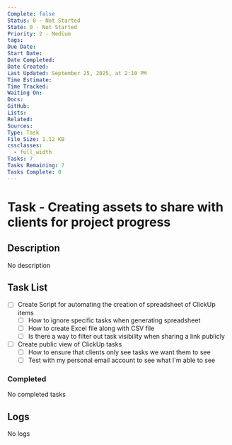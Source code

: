 ```yaml
---
Complete: false
Status: 0 - Not Started
State: 0 - Not Started
Priority: 2 - Medium
tags:
Due Date:
Start Date:
Date Completed:
Date Created:
Last Updated: September 25, 2025, at 2:10 PM
Time Estimate:
Time Tracked:
Waiting On:
Docs:
GitHub:
Lists:
Related:
Sources:
Type: Task
File Size: 1.12 KB
cssclasses:
  - full_width
Tasks: 7
Tasks Remaining: 7
Tasks Complete: 0
---
```

# Task - Creating assets to share with clients for project progress

## Description

<span class="placeholder">No description</span>

## Task List

- [ ] Create Script for automating the creation of spreadsheet of ClickUp items
    - [ ] How to ignore specific tasks when generating spreadsheet
    - [ ] How to create Excel file along with CSV file
    - [ ] Is there a way to filter out task visibility when sharing a link publicly
- [ ] Create public view of ClickUp tasks
    - [ ] How to ensure that clients only see tasks we want them to see
    - [ ] Test with my personal email account to see what I'm able to see

### Completed

<span class="placeholder">No completed tasks</span>

## Logs

<span class="placeholder">No logs</span>
